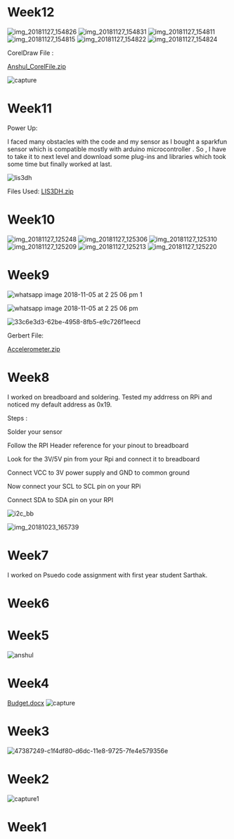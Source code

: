 
# Week12
![img_20181127_154826](https://user-images.githubusercontent.com/43185859/49110781-662df100-f25c-11e8-923a-a5a6c2d52e57.jpg)
![img_20181127_154831](https://user-images.githubusercontent.com/43185859/49110782-662df100-f25c-11e8-8278-cf184d9ccf36.jpg)
![img_20181127_154811](https://user-images.githubusercontent.com/43185859/49110784-662df100-f25c-11e8-840a-9c4cca669a2f.jpg)
![img_20181127_154815](https://user-images.githubusercontent.com/43185859/49110785-662df100-f25c-11e8-9686-bdb6de588d4d.jpg)
![img_20181127_154822](https://user-images.githubusercontent.com/43185859/49110787-662df100-f25c-11e8-9b44-da08c71257b2.jpg)
![img_20181127_154824](https://user-images.githubusercontent.com/43185859/49110788-662df100-f25c-11e8-86cd-19be71ad2ddc.jpg)

CorelDraw File :

[Anshul_CorelFile.zip](https://github.com/anshulsanan/smart_wear/files/2621935/Anshul_CorelFile.zip)

![capture](https://user-images.githubusercontent.com/43185859/49113049-78ab2900-f262-11e8-9450-ad23d13df45b.PNG)


# Week11
Power Up:


I faced many obstacles with the code and my sensor as I bought a sparkfun sensor which is compatible mostly with arduino microcontroller . So , I have to take it to next level and download some plug-ins and libraries which took some time but finally worked at last.

![lis3dh](https://user-images.githubusercontent.com/43185859/49110905-b311c780-f25c-11e8-9c8d-693c720bd9f8.jpg)

Files Used:
[LIS3DH.zip](https://github.com/anshulsanan/smart_wear/files/2621855/LIS3DH.zip)


# Week10
![img_20181127_125248](https://user-images.githubusercontent.com/43185859/49110983-e6545680-f25c-11e8-90ee-d589fa343b9c.jpg)
![img_20181127_125306](https://user-images.githubusercontent.com/43185859/49110984-e6545680-f25c-11e8-8166-9b20dbacd200.jpg)
![img_20181127_125310](https://user-images.githubusercontent.com/43185859/49110985-e6545680-f25c-11e8-9ffc-416bb18ab27e.jpg)
![img_20181127_125209](https://user-images.githubusercontent.com/43185859/49110986-e6545680-f25c-11e8-8d6d-bffd694687bc.jpg)
![img_20181127_125213](https://user-images.githubusercontent.com/43185859/49110987-e6545680-f25c-11e8-92ab-5fbddac78d77.jpg)
![img_20181127_125220](https://user-images.githubusercontent.com/43185859/49110988-e6545680-f25c-11e8-9388-539b7eb1c4ce.jpg)


# Week9
![whatsapp image 2018-11-05 at 2 25 06 pm 1](https://user-images.githubusercontent.com/43185859/48021714-43019d00-e107-11e8-8637-334db220a56a.jpeg)

![whatsapp image 2018-11-05 at 2 25 06 pm](https://user-images.githubusercontent.com/43185859/48021784-6d535a80-e107-11e8-9ba3-1162ebdee2af.jpeg)

![33c6e3d3-62be-4958-8fb5-e9c726f1eecd](https://user-images.githubusercontent.com/43185859/48021885-b3102300-e107-11e8-80c8-58d16e0771ab.jpg)

Gerbert File:

[Accelerometer.zip](https://github.com/anshulsanan/smart_wear/files/2621943/Accelerometer.zip)



# Week8

I worked on breadboard and soldering. Tested my addrress on RPi and noticed my default address as 0x19.

Steps :

Solder your sensor

Follow the RPI Header reference for your pinout to breadboard

Look for the 3V/5V pin from your Rpi and connect it to breadboard 

Connect VCC to 3V power supply and GND to common ground

Now connect your SCL to SCL pin on your RPi

Connect SDA to  SDA pin on your RPI


![i2c_bb](https://user-images.githubusercontent.com/43185859/48022114-4d706680-e108-11e8-8b9d-90162020e282.jpg)

![img_20181023_165739](https://user-images.githubusercontent.com/43185859/48022115-4f3a2a00-e108-11e8-85be-6037c6ad8365.jpg)


# Week7
I worked on Psuedo code assignment with first year student Sarthak.

# Week6


# Week5
![anshul](https://user-images.githubusercontent.com/43185859/46379071-b5e0a980-c66b-11e8-9678-66c474e7509c.PNG)


# Week4
[Budget.docx](https://github.com/anshulsanan/smart_wear/files/2550329/Budget.docx)
![capture](https://user-images.githubusercontent.com/43185859/48022365-f4ed9900-e108-11e8-9cdd-c8d549768096.PNG)


# Week3
![47387249-c1f4df80-d6dc-11e8-9725-7fe4e579356e](https://user-images.githubusercontent.com/43185859/48022671-c6bc8900-e109-11e8-933f-ec6e5755b92f.png)

# Week2
![capture1](https://user-images.githubusercontent.com/43185859/48022555-75ac9500-e109-11e8-8790-4d3f4d5bbddd.PNG)

# Week1
